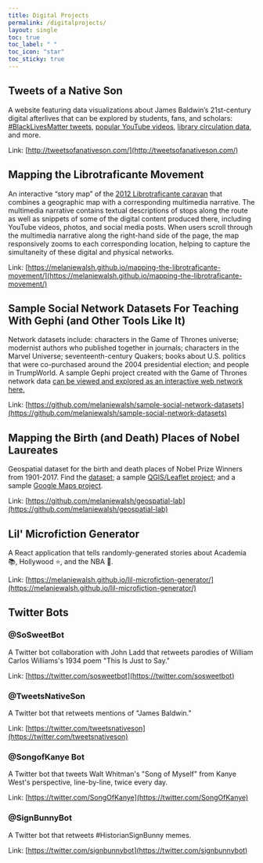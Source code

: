 ```yaml
---
title: Digital Projects
permalink: /digitalprojects/
layout: single
toc: true
toc_label: " "
toc_icon: "star"
toc_sticky: true
---
```


## Tweets of a Native Son

A website featuring data visualizations about James Baldwin’s 21st-century digital afterlives that can be explored by students, fans, and scholars: [#BlackLivesMatter tweets](http://tweetsofanativeson.com/BlackLivesMatter-Baldwin/), [popular YouTube videos](http://tweetsofanativeson.com/YouTube/), [library circulation data](http://tweetsofanativeson.com/Seattle-Public-Library/), and more.

Link: [http://tweetsofanativeson.com/](http://tweetsofanativeson.com/)

## Mapping the Librotraficante Movement

An interactive “story map” of the [2012 Librotraficante caravan](http://www.librotraficante.com/Caravan-Sked.html) that combines a geographic map with a corresponding multimedia narrative. The multimedia narrative contains textual descriptions of stops along the route as well as snippets of some of the digital content produced there, including YouTube videos, photos, and social media posts. When users scroll through the multimedia narrative along the right-hand side of the page, the map responsively zooms to each corresponding location, helping to capture the simultaneity of these digital and physical networks.

Link: [https://melaniewalsh.github.io/mapping-the-librotraficante-movement/](https://melaniewalsh.github.io/mapping-the-librotraficante-movement/)

## Sample Social Network Datasets For Teaching With Gephi (and Other Tools Like It)

Network datasets include: characters in the Game of Thrones universe; modernist authors who published together in journals; characters in the Marvel Universe; seventeenth-century Quakers; books about U.S. politics that were co-purchased around the 2004 presidential election; and people in TrumpWorld. A sample Gephi project created with the Game of Thrones network data [can be viewed and explored as an interactive web network here.](https://melaniewalsh.org/got-network/)

Link: [https://github.com/melaniewalsh/sample-social-network-datasets](https://github.com/melaniewalsh/sample-social-network-datasets)

## Mapping the Birth (and Death) Places of Nobel Laureates

Geospatial dataset for the birth and death places of Nobel Prize Winners from 1901-2017. Find the [dataset](https://github.com/melaniewalsh/geospatial-lab/tree/master/sample-datasets/nobel-prize-winners); a sample [QGIS/Leaflet project](https://melaniewalsh.org/nobel-laureate-map/#2/18.1/9.2); and a sample [Google Maps project](https://www.google.com/maps/d/edit?mid=1OLTmzKCDMHLTEzJBkPxmOFfETv3B1U0l).

Link: [https://github.com/melaniewalsh/geospatial-lab](https://github.com/melaniewalsh/geospatial-lab)

## Lil' Microfiction Generator 

A React application that tells randomly-generated stories about Academia 📚, Hollywood ⭐, and the NBA 🏀.  

Link: [https://melaniewalsh.github.io/lil-microfiction-generator/](https://melaniewalsh.github.io/lil-microfiction-generator/)

## Twitter Bots

### @SoSweetBot 

A Twitter bot collaboration with John Ladd that retweets parodies of William Carlos Williams's 1934 poem "This Is Just to Say."

Link: [https://twitter.com/sosweetbot](https://twitter.com/sosweetbot)

### @TweetsNativeSon 

A Twitter bot that retweets mentions of "James Baldwin."  

Link: [https://twitter.com/tweetsnativeson](https://twitter.com/tweetsnativeson)

### @SongofKanye Bot

A Twitter bot that tweets Walt Whitman's "Song of Myself" from Kanye West's perspective, line-by-line, twice every day.  

Link: [https://twitter.com/SongOfKanye](https://twitter.com/SongOfKanye)

### @SignBunnyBot

A Twitter bot that retweets #HistorianSignBunny memes.  

Link: [https://twitter.com/signbunnybot](https://twitter.com/signbunnybot)

